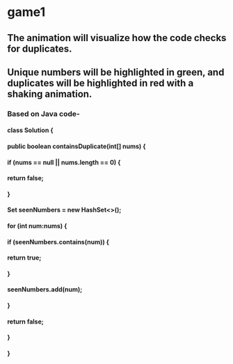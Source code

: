# game1

## The animation will visualize how the code checks for duplicates. 

## Unique numbers will be highlighted in green, and duplicates will be highlighted in red with a shaking animation.

### Based on Java code-

#### class Solution {
####     public boolean containsDuplicate(int[] nums) {
####         if (nums == null || nums.length == 0) {
####             return false;
####         }
####         Set<Integer> seenNumbers = new HashSet<>();

####         for (int num:nums) {
####             if (seenNumbers.contains(num)) {
####                 return true;
####             }
####             seenNumbers.add(num);
####         }
####         return false;
####     }
#### }